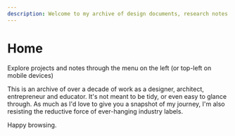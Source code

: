 ```yaml
---
description: Welcome to my archive of design documents, research notes and ongoing quests.
---
```


# Home

Explore projects and notes through the menu on the left (or top-left on mobile devices)&#x20;

This is an archive of over a decade of work as a designer, architect, entrepreneur and educator. It's not meant to be tidy, or even easy to glance through. As much as I'd love to give you a snapshot of my journey, I'm also resisting the reductive force of ever-hanging industry labels.&#x20;

Happy browsing.



